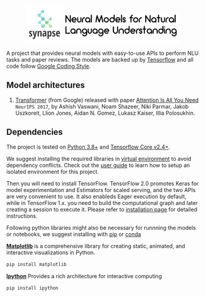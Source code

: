 <p align="center">
    <br>
    <img src="https://github.com/yli169/synapse/blob/main/synapse.png" width="100"/> 
    <img src="https://github.com/yli169/synapse/blob/main/nmnlu.png" width="300"/>
    <br>
<p>

A project that provides neural models with easy-to-use APIs to perform NLU tasks and paper reviews. The models are backed up by [Tensorflow](https://www.tensorflow.org) and all code follow [Google Coding Style](https://google.github.io/styleguide/pyguide.html).

## Model architectures

1. [Transformer](https://github.com/yli169/synapse/blob/main/notebooks/transformer.ipynb) (from Google) released with paper [Attention Is All You Need](https://arxiv.org/pdf/1706.03762.pdf) `NeurIPS 2017`, by Ashish Vaswani, Noam Shazeer, Niki Parmar, Jakob Uszkoreit, Llion Jones, Aidan N. Gomez, Lukasz Kaiser, Illia Polosukhin.

## Dependencies

The project is tested on [Python 3.8+](https://www.python.org/downloads/release/python-382/) and [Tensorflow Core v2.4+](https://www.tensorflow.org/api_docs).

We suggest installing the required libraries in [virtual environment](https://docs.python.org/3/library/venv.html) to avoid dependency conflicts. Check out the [user guide](https://packaging.python.org/guides/installing-using-pip-and-virtual-environments/) to learn how to setup an isolated environment for this project.

Then you will need to install TensorFlow. TensorFlow 2.0 promotes Keras for model experimentation and Estimators for scaled serving, and the two APIs are very convenient to use. It also enableds Eager execution by default, while in TensorFlow 1.x. you need to build the computational graph and later creating a session to execute it. Please refer to [installation page](https://www.tensorflow.org/install/pip#tensorflow-2.0-rc-is-available) for detailed instructions.

Following python libraries might also be necessary for runnning the models or notebooks, we suggest installing with [pip](https://pip.pypa.io/en/stable/) or [conda](https://docs.conda.io/en/latest/)

**[Matplotlib](https://matplotlib.org/)** is a comprehensive library for creating static, animated, and interactive visualizations in Python.
```bash
pip install matplotlib
```

**[Ipython](https://ipython.org/)** Provides a rich architecture for interactive computing
```bash
pip install ipython
```
